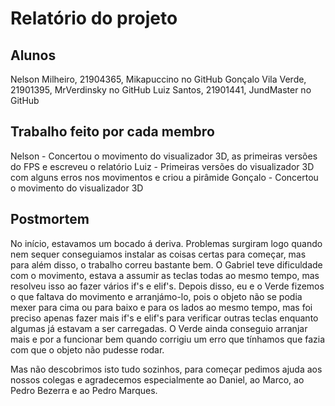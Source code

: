 # Relatório do projeto

## Alunos 
Nelson Milheiro, 21904365, Mikapuccino no GitHub
Gonçalo Vila Verde, 21901395, MrVerdinsky no GitHub
Luiz Santos, 21901441, JundMaster no GitHub
        
## Trabalho feito por cada membro

Nelson - Concertou o movimento do visualizador 3D, as primeiras versões do FPS e escreveu o relatório
Luiz - Primeiras versões do visualizador 3D com alguns erros nos movimentos e criou a pirâmide
Gonçalo - Concertou o movimento do visualizador 3D
  
## Postmortem

No início, estavamos um bocado á deriva. Problemas surgiram logo quando nem sequer conseguiamos instalar as coisas certas para
começar, mas para além disso, o trabalho correu bastante bem. O Gabriel teve dificuldade com o movimento, estava a assumir as teclas
todas ao mesmo tempo, mas resolveu isso ao fazer vários if's e elif's.
Depois disso, eu e o Verde fizemos o que faltava do movimento e arranjámo-lo, pois o objeto não se podia mexer para cima ou para 
baixo e para os lados ao mesmo tempo, mas foi preciso apenas fazer mais if's e elif's para verificar outras teclas enquanto algumas
já estavam a ser carregadas. O Verde ainda conseguio arranjar mais e por a funcionar bem quando corrigiu um erro que tínhamos
que fazia com que o objeto não pudesse rodar.

Mas não descobrimos isto tudo sozinhos, para começar pedimos ajuda aos nossos colegas e agradecemos especialmente ao
Daniel, ao Marco, ao Pedro Bezerra e ao Pedro Marques.
